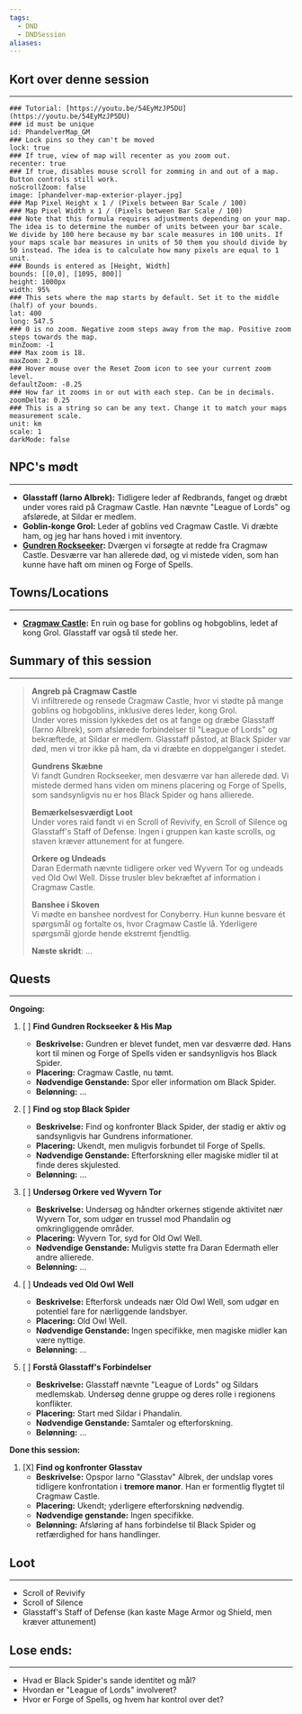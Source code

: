 ```yaml
---
tags:
  - DND
  - DNDSession
aliases:
---
```

## Kort over denne session
---
```leaflet
### Tutorial: [https://youtu.be/54EyMzJP5DU](https://youtu.be/54EyMzJP5DU)  
### id must be unique  
id: PhandelverMap_GM  
### Lock pins so they can't be moved  
lock: true
### If true, view of map will recenter as you zoom out.  
recenter: true  
### If true, disables mouse scroll for zomming in and out of a map. Button controls still work.  
noScrollZoom: false  
image: [phandelver-map-exterior-player.jpg] 
### Map Pixel Height x 1 / (Pixels between Bar Scale / 100)  
### Map Pixel Width x 1 / (Pixels between Bar Scale / 100)  
### Note that this formula requires adjustments depending on your map. The idea is to determine the number of units between your bar scale. We divide by 100 here because my bar scale measures in 100 units. If your maps scale bar measures in units of 50 them you should divide by 50 instead. The idea is to calculate how many pixels are equal to 1 unit.  
### Bounds is entered as [Height, Width]  
bounds: [[0,0], [1095, 800]]
height: 1000px  
width: 95%  
### This sets where the map starts by default. Set it to the middle (half) of your bounds.  
lat: 400 
long: 547.5
### 0 is no zoom. Negative zoom steps away from the map. Positive zoom steps towards the map.  
minZoom: -1  
### Max zoom is 18.  
maxZoom: 2.0  
### Hover mouse over the Reset Zoom icon to see your current zoom level.  
defaultZoom: -0.25
### How far it zooms in or out with each step. Can be in decimals.  
zoomDelta: 0.25  
### This is a string so can be any text. Change it to match your maps measurement scale.  
unit: km  
scale: 1  
darkMode: false   
```

## NPC's mødt
---
- **Glasstaff (Iarno Albrek):** Tidligere leder af Redbrands, fanget og dræbt under vores raid på Cragmaw Castle. Han nævnte "League of Lords" og afslørede, at Sildar er medlem.
- **Goblin-konge Grol:** Leder af goblins ved Cragmaw Castle. Vi dræbte ham, og jeg har hans hoved i mit inventory.
- **[Gundren Rockseeker](../World/Sword-Coast/NPCs/Gundren%20Rockseeker.md):** Dværgen vi forsøgte at redde fra Cragmaw Castle. Desværre var han allerede død, og vi mistede viden, som han kunne have haft om minen og Forge of Spells.
## Towns/Locations
---
* **[Cragmaw Castle](../World/Sword-Coast/PointOfInterest/Cragmaw%20Castle.md):** En ruin og base for goblins og hobgoblins, ledet af kong Grol. Glasstaff var også til stede her.
## Summary of this session
---
> **Angreb på Cragmaw Castle**  
> Vi infiltrerede og rensede Cragmaw Castle, hvor vi stødte på mange goblins og hobgoblins, inklusive deres leder, kong Grol.  
> Under vores mission lykkedes det os at fange og dræbe Glasstaff (Iarno Albrek), som afslørede forbindelser til "League of Lords" og bekræftede, at Sildar er medlem. Glasstaff påstod, at Black Spider var død, men vi tror ikke på ham, da vi dræbte en doppelganger i stedet.
> 
> **Gundrens Skæbne**  
> Vi fandt Gundren Rockseeker, men desværre var han allerede død. Vi mistede dermed hans viden om minens placering og Forge of Spells, som sandsynligvis nu er hos Black Spider og hans allierede.
> 
> **Bemærkelsesværdigt Loot**  
> Under vores raid fandt vi en Scroll of Revivify, en Scroll of Silence og Glasstaff's Staff of Defense. Ingen i gruppen kan kaste scrolls, og staven kræver attunement for at fungere.
> 
> **Orkere og Undeads**  
> Daran Edermath nævnte tidligere orker ved Wyvern Tor og undeads ved Old Owl Well. Disse trusler blev bekræftet af information i Cragmaw Castle.
> 
> **Banshee i Skoven**  
> Vi mødte en banshee nordvest for Conyberry. Hun kunne besvare ét spørgsmål og fortalte os, hvor Cragmaw Castle lå. Yderligere spørgsmål gjorde hende ekstremt fjendtlig.
> 
> **Næste skridt**:
> ...
## Quests 
---
**Ongoing:**
 1. [ ] **Find Gundren Rockseeker & His Map** 
	- **Beskrivelse:** Gundren er blevet fundet, men var desværre død. Hans kort til minen og Forge of Spells viden er sandsynligvis hos Black Spider.
	- **Placering:** Cragmaw Castle, nu tømt.
	- **Nødvendige Genstande:** Spor eller information om Black Spider.
	- **Belønning:** ...
	
2. [ ] **Find og stop Black Spider**
	- **Beskrivelse:** Find og konfronter Black Spider, der stadig er aktiv og sandsynligvis har Gundrens informationer.
	- **Placering:** Ukendt, men muligvis forbundet til Forge of Spells.
	- **Nødvendige Genstande:** Efterforskning eller magiske midler til at finde deres skjulested.
	- **Belønning:** ...

 3. [ ] **Undersøg Orkere ved Wyvern Tor**
    - **Beskrivelse:** Undersøg og håndter orkernes stigende aktivitet nær Wyvern Tor, som udgør en trussel mod Phandalin og omkringliggende områder.
    - **Placering:** Wyvern Tor, syd for Old Owl Well.
    - **Nødvendige Genstande:** Muligvis støtte fra Daran Edermath eller andre allierede.
    - **Belønning:** ...

4. [ ] **Undeads ved Old Owl Well**
	- **Beskrivelse:** Efterforsk undeads nær Old Owl Well, som udgør en potentiel fare for nærliggende landsbyer.
	- **Placering:** Old Owl Well.
	- **Nødvendige Genstande:** Ingen specifikke, men magiske midler kan være nyttige.
	- **Belønning:** ...

5. [ ] **Forstå Glasstaff's Forbindelser**
	- **Beskrivelse:** Glasstaff nævnte "League of Lords" og Sildars medlemskab. Undersøg denne gruppe og deres rolle i regionens konflikter.
	- **Placering:** Start med Sildar i Phandalin.
	- **Nødvendige Genstande:** Samtaler og efterforskning.
	- **Belønning:** ...
	
 **Done this session:**
1. [X] **Find og konfronter Glasstav**
	- **Beskrivelse:** Opspor Iarno "Glasstav" Albrek, der undslap vores tidligere konfrontation i **tremore manor**. Han er formentlig flygtet til Cragmaw Castle.
	- **Placering:** Ukendt; yderligere efterforskning nødvendig.
	- **Nødvendige genstande:** Ingen specifikke.
	- **Belønning:** Afsløring af hans forbindelse til Black Spider og retfærdighed for hans handlinger.

## Loot
---
- Scroll of Revivify
- Scroll of Silence
- Glasstaff's Staff of Defense (kan kaste Mage Armor og Shield, men kræver attunement)

## Lose ends:
---
- Hvad er Black Spider's sande identitet og mål?
- Hvordan er "League of Lords" involveret?
- Hvor er Forge of Spells, og hvem har kontrol over det?